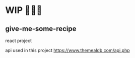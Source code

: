 # WIP 👩🏽‍💻
## give-me-some-recipe

react project

api used in this project https://www.themealdb.com/api.php
